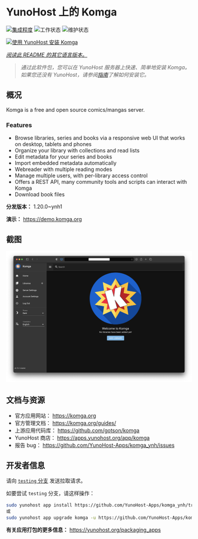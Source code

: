 <!--
注意：此 README 由 <https://github.com/YunoHost/apps/tree/master/tools/readme_generator> 自动生成
请勿手动编辑。
-->

# YunoHost 上的 Komga

[![集成程度](https://apps.yunohost.org/badge/integration/komga)](https://ci-apps.yunohost.org/ci/apps/komga/)
![工作状态](https://apps.yunohost.org/badge/state/komga)
![维护状态](https://apps.yunohost.org/badge/maintained/komga)

[![使用 YunoHost 安装 Komga](https://install-app.yunohost.org/install-with-yunohost.svg)](https://install-app.yunohost.org/?app=komga)

*[阅读此 README 的其它语言版本。](./ALL_README.md)*

> *通过此软件包，您可以在 YunoHost 服务器上快速、简单地安装 Komga。*  
> *如果您还没有 YunoHost，请参阅[指南](https://yunohost.org/install)了解如何安装它。*

## 概况

Komga is a free and open source comics/mangas server.

### Features

- Browse libraries, series and books via a responsive web UI that works on desktop, tablets and phones
- Organize your library with collections and read lists
- Edit metadata for your series and books
- Import embedded metadata automatically
- Webreader with multiple reading modes
- Manage multiple users, with per-library access control
- Offers a REST API, many community tools and scripts can interact with Komga
- Download book files


**分发版本：** 1.20.0~ynh1

**演示：** <https://demo.komga.org>

## 截图

![Komga 的截图](./doc/screenshots/home.png)

## 文档与资源

- 官方应用网站： <https://komga.org>
- 官方管理文档： <https://komga.org/guides/>
- 上游应用代码库： <https://github.com/gotson/komga>
- YunoHost 商店： <https://apps.yunohost.org/app/komga>
- 报告 bug： <https://github.com/YunoHost-Apps/komga_ynh/issues>

## 开发者信息

请向 [`testing` 分支](https://github.com/YunoHost-Apps/komga_ynh/tree/testing) 发送拉取请求。

如要尝试 `testing` 分支，请这样操作：

```bash
sudo yunohost app install https://github.com/YunoHost-Apps/komga_ynh/tree/testing --debug
或
sudo yunohost app upgrade komga -u https://github.com/YunoHost-Apps/komga_ynh/tree/testing --debug
```

**有关应用打包的更多信息：** <https://yunohost.org/packaging_apps>
